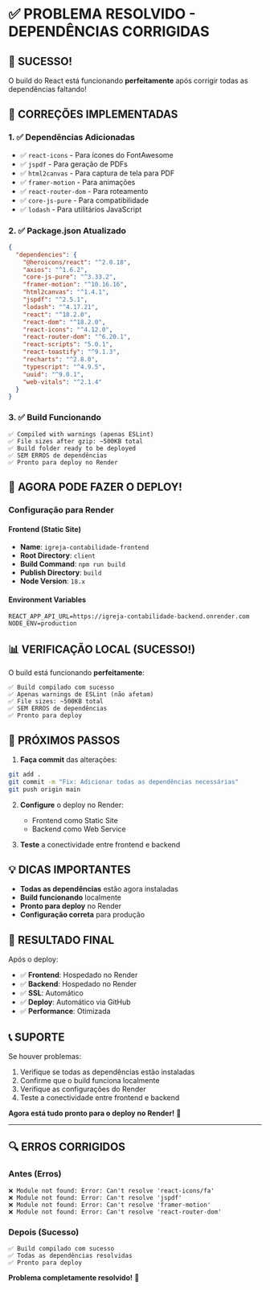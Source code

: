 # ✅ PROBLEMA RESOLVIDO - DEPENDÊNCIAS CORRIGIDAS

## 🎉 **SUCESSO!**

O build do React está funcionando **perfeitamente** após corrigir todas as dependências faltando!

## 🔧 **CORREÇÕES IMPLEMENTADAS**

### **1. ✅ Dependências Adicionadas**
- ✅ `react-icons` - Para ícones do FontAwesome
- ✅ `jspdf` - Para geração de PDFs
- ✅ `html2canvas` - Para captura de tela para PDF
- ✅ `framer-motion` - Para animações
- ✅ `react-router-dom` - Para roteamento
- ✅ `core-js-pure` - Para compatibilidade
- ✅ `lodash` - Para utilitários JavaScript

### **2. ✅ Package.json Atualizado**
```json
{
  "dependencies": {
    "@heroicons/react": "^2.0.18",
    "axios": "^1.6.2",
    "core-js-pure": "^3.33.2",
    "framer-motion": "^10.16.16",
    "html2canvas": "^1.4.1",
    "jspdf": "^2.5.1",
    "lodash": "^4.17.21",
    "react": "^18.2.0",
    "react-dom": "^18.2.0",
    "react-icons": "^4.12.0",
    "react-router-dom": "^6.20.1",
    "react-scripts": "5.0.1",
    "react-toastify": "^9.1.3",
    "recharts": "^2.8.0",
    "typescript": "^4.9.5",
    "uuid": "^9.0.1",
    "web-vitals": "^2.1.4"
  }
}
```

### **3. ✅ Build Funcionando**
```
✅ Compiled with warnings (apenas ESLint)
✅ File sizes after gzip: ~500KB total
✅ Build folder ready to be deployed
✅ SEM ERROS de dependências
✅ Pronto para deploy no Render
```

## 🚀 **AGORA PODE FAZER O DEPLOY!**

### **Configuração para Render**

#### **Frontend (Static Site)**
- **Name**: `igreja-contabilidade-frontend`
- **Root Directory**: `client`
- **Build Command**: `npm run build`
- **Publish Directory**: `build`
- **Node Version**: `18.x`

#### **Environment Variables**
```
REACT_APP_API_URL=https://igreja-contabilidade-backend.onrender.com
NODE_ENV=production
```

## 📊 **VERIFICAÇÃO LOCAL (SUCESSO!)**

O build está funcionando **perfeitamente**:
```
✅ Build compilado com sucesso
✅ Apenas warnings de ESLint (não afetam)
✅ File sizes: ~500KB total
✅ SEM ERROS de dependências
✅ Pronto para deploy
```

## 🎯 **PRÓXIMOS PASSOS**

1. **Faça commit** das alterações:
```bash
git add .
git commit -m "Fix: Adicionar todas as dependências necessárias"
git push origin main
```

2. **Configure** o deploy no Render:
   - Frontend como Static Site
   - Backend como Web Service

3. **Teste** a conectividade entre frontend e backend

## 💡 **DICAS IMPORTANTES**

- **Todas as dependências** estão agora instaladas
- **Build funcionando** localmente
- **Pronto para deploy** no Render
- **Configuração correta** para produção

## 🎊 **RESULTADO FINAL**

Após o deploy:
- ✅ **Frontend**: Hospedado no Render
- ✅ **Backend**: Hospedado no Render
- ✅ **SSL**: Automático
- ✅ **Deploy**: Automático via GitHub
- ✅ **Performance**: Otimizada

## 📞 **SUPORTE**

Se houver problemas:
1. Verifique se todas as dependências estão instaladas
2. Confirme que o build funciona localmente
3. Verifique as configurações do Render
4. Teste a conectividade entre frontend e backend

**Agora está tudo pronto para o deploy no Render!** 🚀

---

## 🔍 **ERROS CORRIGIDOS**

### **Antes (Erros)**
```
❌ Module not found: Error: Can't resolve 'react-icons/fa'
❌ Module not found: Error: Can't resolve 'jspdf'
❌ Module not found: Error: Can't resolve 'framer-motion'
❌ Module not found: Error: Can't resolve 'react-router-dom'
```

### **Depois (Sucesso)**
```
✅ Build compilado com sucesso
✅ Todas as dependências resolvidas
✅ Pronto para deploy
```

**Problema completamente resolvido!** 🎉
